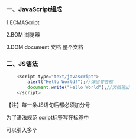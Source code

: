 ### 一、JavaScript组成

1.ECMAScript

2.BOM   浏览器

3.DOM   document 文档 整个文档

### 二、JS语法

```javascript
	<script type="text/javascript">
    	alert("Hello World!");//弹出警告框
		document.write("Hello World");//文档输出
    </script>
```

【注】每一条JS语句后都必须加分号

为了语法规范  script标签写在<head>标签中

可以引入多个<script>标签

如果当前的script标签作用引入外部文件，这个标签中，就不能再写js代码了

### 三、JavaScript变量

常量/字面量：确定的值叫做常量

【注】js中数据类型分为两大类

1.基本数据类型

​		<1>：数字 number  100

​		<2>：字符串 string  'hello' "hello"

​		<3>：布尔值 boolean true false

​		<4>特殊数据类型：null空  undefined未声明

 2.复合数据类型

使用变量：

1.声明变量：通过关键字var----在声明变量的时候赋值--初始化

同时声明多个变量

```javascript
var name="xxx",sex="男",age=18;
```

标识符：用户自定的所有名字叫做标识符

标识符必须由数字、字母、下划线和美元$组成

不能以数字开头

区分大小写

标识符必须见名思意

```javascript
typeof 变量名	
```



